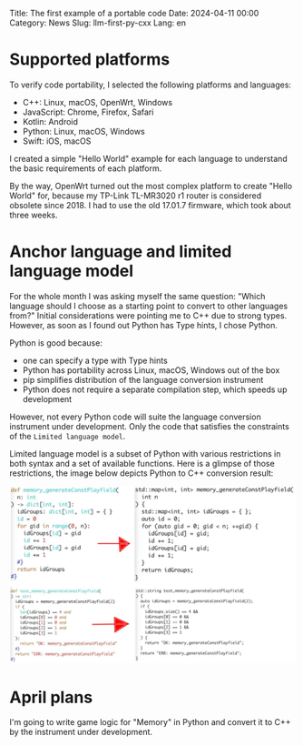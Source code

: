 Title: The first example of a portable code
Date: 2024-04-11 00:00
Category: News
Slug: llm-first-py-cxx
Lang: en

# Supported platforms

To verify code portability, I selected the following platforms and languages:

* C++: Linux, macOS, OpenWrt, Windows
* JavaScript: Chrome, Firefox, Safari
* Kotlin: Android
* Python: Linux, macOS, Windows
* Swift: iOS, macOS

I created a simple "Hello World" example for each language to understand the basic requirements of each platform.

By the way, OpenWrt turned out the most complex platform to create "Hello World" for, because my TP-Link TL-MR3020 r1 router is considered obsolete since 2018. I had to use the old 17.01.7 firmware, which took about three weeks.

# Anchor language and limited language model

For the whole month I was asking myself the same question: "Which language should I choose as a starting point to convert to other languages from?" Initial considerations were pointing me to C++ due to strong types. However, as soon as I found out Python has Type hints, I chose Python.

Python is good because:
* one can specify a type with Type hints
* Python has portability across Linux, macOS, Windows out of the box
* pip simplifies distribution of the language conversion instrument
* Python does not require a separate compilation step, which speeds up development


However, not every Python code will suite the language conversion instrument under development. Only the code that satisfies the constraints of the `Limited language model`.

Limited language model is a subset of Python with various restrictions in both syntax and a set of available functions. Here is a glimpse of those restrictions, the image below depicts Python to C++ conversion result:

![Python to C++ example][pycxx]

# April plans

I'm going to write game logic for "Memory" in Python and convert it to C++ by the instrument under development.

[pycxx]: ../../images/2024_llm-first-py-cxx.jpg
